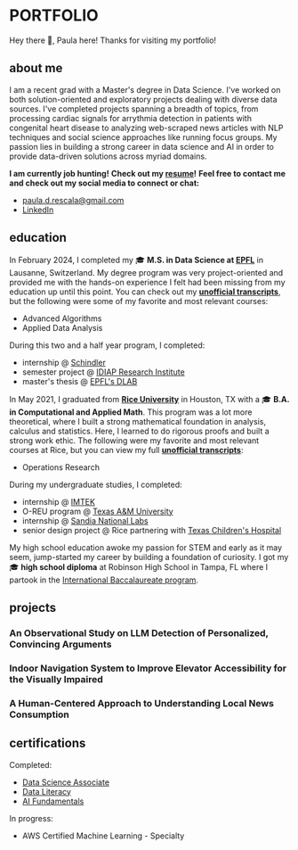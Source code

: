 # PORTFOLIO

Hey there 👋, Paula here! Thanks for visiting my portfolio!

## about me

I am a recent grad with a Master's degree in Data Science.
I've worked on both solution-oriented and exploratory projects dealing with diverse data sources.
I've completed projects spanning a breadth of topics, from processing cardiac signals for arrythmia detection in patients with congenital heart disease to analyzing web-scraped news articles with NLP techniques and social science approaches like running focus groups.
My passion lies in building a strong career in data science and AI in order to provide data-driven solutions across myriad domains.

**I am currently job hunting!**
**Check out my [resume](files/PaulaRescala_Resume.pdf)!**
**Feel free to contact me and check out my social media to connect or chat:**

* paula.d.rescala@gmail.com
* [LinkedIn](https://www.linkedin.com/in/paularescala/)

## education

In February 2024, I completed my 🎓 **M.S. in Data Science at [EPFL](https://www.epfl.ch/en/)** in Lausanne, Switzerland.
My degree program was very project-oriented and provided me with the hands-on experience I felt had been missing from my education up until this point.
You can check out my **[unofficial transcripts](files/transcripts_EPFL.pdf)**, but the following were some of my favorite and most relevant courses:

* Advanced Algorithms
* Applied Data Analysis

During this two and a half year program, I completed:

* internship @ [Schindler](https://regis.schindler.com/en/epfl-lab.html)
* semester project @ [IDIAP Research Institute](https://www.idiap.ch/en)
* master's thesis @ [EPFL's DLAB](https://dlab.epfl.ch)

In May 2021, I graduated from **[Rice University](https://www.rice.edu)** in Houston, TX with a 🎓 **B.A. in Computational and Applied Math**.
This program was a lot more theoretical, where I built a strong mathematical foundation in analysis, calculus and statistics.
Here, I learned to do rigorous proofs and built a strong work ethic.
The following were my favorite and most relevant courses at Rice, but you can view my full **[unofficial transcripts](files/Unofficial-Academic-Transcript.pdf.pdf)**:

* Operations Research

During my undergraduate studies, I completed:

* internship @ [IMTEK](https://www.imtek.de)
* O-REU program @ [Texas A&M University](https://www.tamu.edu/index.html)
* internship @ [Sandia National Labs](https://www.sandia.gov)
* senior design project @ Rice partnering with [Texas Children's Hospital](https://www.texaschildrens.org)

My high school education awoke my passion for STEM and early as it may seem, jump-started my career by building a foundation of curiosity.
I got my 🎓 **high school diploma**  at Robinson High School in Tampa, FL where I partook in the [International Baccalaureate program](https://www.ibo.org/about-the-ib/).

## projects

### An Observational Study on LLM Detection of Personalized, Convincing Arguments

### Indoor Navigation System to Improve Elevator Accessibility for the Visually Impaired

### A Human-Centered Approach to Understanding Local News Consumption


## certifications

Completed:
* [Data Science Associate](files/data_science_cert.pdf)
* [Data Literacy](files/data_lit_cert.pdf)
* [AI Fundamentals](files/ai_cert.pdf)

In progress: 
* AWS Certified Machine Learning - Specialty
